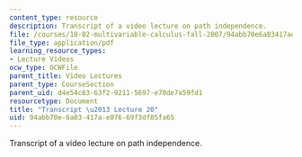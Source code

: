 ```yaml
---
content_type: resource
description: Transcript of a video lecture on path independence.
file: /courses/18-02-multivariable-calculus-fall-2007/94abb70e6a03417ae07669f3df85fa65_18_022007L20.pdf
file_type: application/pdf
learning_resource_types:
- Lecture Videos
ocw_type: OCWFile
parent_title: Video Lectures
parent_type: CourseSection
parent_uid: d4e54c63-63f2-9211-5697-e70de7a59fd1
resourcetype: Document
title: "Transcript \u2013 Lecture 20"
uid: 94abb70e-6a03-417a-e076-69f3df85fa65
---
```

Transcript of a video lecture on path independence.

